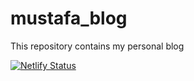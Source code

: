 # mustafa_blog
This repository contains my personal blog


[![Netlify Status](https://api.netlify.com/api/v1/badges/eacdc364-0ba3-4d53-af46-f2f7a9fd3419/deploy-status)](https://app.netlify.com/sites/mustafasakalli/deploys)
